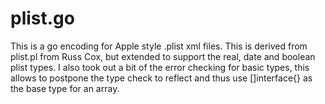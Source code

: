 plist.go
========

This is a go encoding for Apple style .plist xml files. This is derived from plist.pl from
Russ Cox, but extended to support the real, date and boolean plist types. I also took out
a bit of the error checking for basic types, this allows to postpone the type check to
reflect and thus use []interface{} as the base type for an array.
